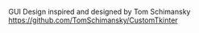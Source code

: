 

























GUI Design inspired and designed by Tom Schimansky
https://github.com/TomSchimansky/CustomTkinter